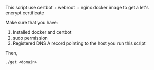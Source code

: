 This script use certbot + webroot + nginx docker image to get a let's encrypt certificate

Make sure that you have:
1. Installed docker and certbot
2. sudo permission
3. Registered DNS A record pointing to the host you run this script

Then,
```
./get <domain>
```
